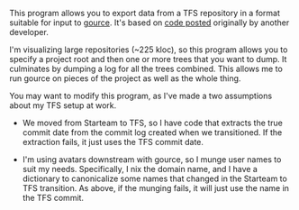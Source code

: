 This program allows you to export data from a TFS repository in a format
suitable for input to [gource][1].  It's based on [code posted][2] 
originally by another developer.


[1]: http://code.google.com/p/gource/
[2]: http://code.google.com/p/gource/issues/detail?id=16

I'm visualizing large repositories (~225 kloc), so this program allows
you to specify a project root and then one or more trees that you want
to dump.  It culminates by dumping a log for all the trees combined.
This allows me to run gource on pieces of the project as well as the whole
thing.

You may want to modify this program, as I've made a two assumptions about
my TFS setup at work.

* We moved from Starteam to TFS, so I have code that extracts the true 
commit date from the commit log created when we transitioned.  If the
extraction fails, it just uses the TFS commit date.

* I'm using avatars downstream with gource, so I munge user names to 
suit my needs.  Specifically, I nix the domain name, and I have a dictionary 
to canonicalize some names that changed in the Starteam to TFS transition.
As above, if the munging fails, it will just use the name in the TFS commit.
